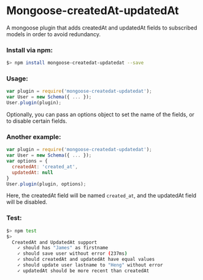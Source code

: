 # Mongoose-createdAt-updatedAt

A mongoose plugin that adds createdAt and updatedAt fields to subscribed models in order to avoid redundancy.

### Install via npm:

```bash
$> npm install mongoose-createdat-updatedat --save
```

### Usage:

```js
var plugin = require('mongoose-createdat-updatedat');
var User = new Schema({ ... });
User.plugin(plugin);
```

Optionally, you can pass an options object to set the name of the fields, or to disable certain fields.

### Another example:

```js
var plugin = require('mongoose-createdat-updatedat');
var User = new Schema({ ... });
var options = {
  createdAt: 'created_at',
  updatedAt: null
}
User.plugin(plugin, options);
```

Here, the createdAt field will be named `created_at`, and the updatedAt field will be disabled.

### Test:

```bash
$> npm test
$>
  CreatedAt and UpdatedAt support
    ✓ should has "James" as firstname
    ✓ should save user without error (237ms)
    ✓ should createdAt and updatedAt have equal values
    ✓ should update user lastname to "Heng" without error
    ✓ updatedAt should be more recent than createdAt
```
